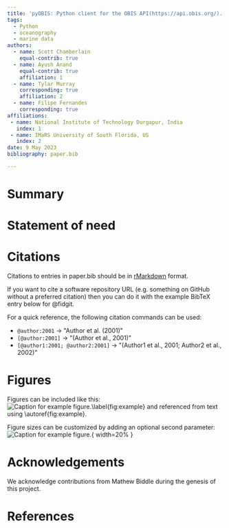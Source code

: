 ```yaml
---
title: 'pyOBIS: Python client for the OBIS API(https://api.obis.org/).'
tags:
  - Python
  - oceanography
  - marine data
authors:
  - name: Scott Chamberlain
    equal-contrib: true
  - name: Ayush Anand
    equal-contrib: true
    affiliation: 1
  - name: Tylar Murray
    corresponding: true
    affiliation: 2
  - name: Filipe Fernandes
    corresponding: true
affiliations:
 - name: National Institute of Technology Durgapur, India
   index: 1
 - name: IMaRS University of South Florida, US
   index: 2
date: 9 May 2023
bibliography: paper.bib

---
```


# Summary


# Statement of need

# Citations

Citations to entries in paper.bib should be in
[rMarkdown](http://rmarkdown.rstudio.com/authoring_bibliographies_and_citations.html)
format.

If you want to cite a software repository URL (e.g. something on GitHub without a preferred
citation) then you can do it with the example BibTeX entry below for @fidgit.

For a quick reference, the following citation commands can be used:
- `@author:2001`  ->  "Author et al. (2001)"
- `[@author:2001]` -> "(Author et al., 2001)"
- `[@author1:2001; @author2:2001]` -> "(Author1 et al., 2001; Author2 et al., 2002)"

# Figures

Figures can be included like this:
![Caption for example figure.\label{fig:example}](figure.png)
and referenced from text using \autoref{fig:example}.

Figure sizes can be customized by adding an optional second parameter:
![Caption for example figure.](figure.png){ width=20% }

# Acknowledgements

We acknowledge contributions from Mathew Biddle during the genesis of this project.

# References
